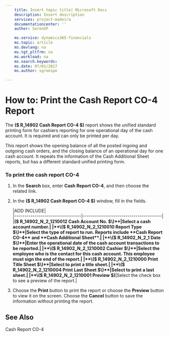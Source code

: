 ```yaml
---
    title: Insert topic title| Microsoft Docs
    description: Insert description
    services: project-madeira
    documentationcenter: ''
    author: SorenGP

    ms.service: dynamics365-financials
    ms.topic: article
    ms.devlang: na
    ms.tgt_pltfrm: na
    ms.workload: na
    ms.search.keywords:
    ms.date: 07/01/2017
    ms.author: sgroespe

---
```

# How to: Print the Cash Report CO-4 Report
The **\($ R\_14902 Cash Report CO-4 $\)** report shows the unified standard printing form for cashiers reporting for one operational day of the cash account. It is required and can only be printed per day.  
  
 This report shows the opening balance of all the posted ingoing and outgoing cash orders, and the closing balance of an operational day for one cash account. It repeats the information of the Cash Additional Sheet reports, but has a different standard unified printing form.  
  
### To print the cash report CO-4  
  
1.  In the **Search** box, enter **Cash Report CO-4**, and then choose the related link.  
  
2.  In the **\($ R\_14902 Cash Report CO-4 $\)** window, fill in the fields.  
  
    |ADD INCLUDE<!--[!INCLUDE[bp_tablefield](../../includes/bp_tabledescription_md.md)]-->|  
    |---------------------------------|---------------------------------------|  
    |**\($ R\_14902\_N\_2\_1210012 Cash Account No. $\)**|Select a cash account number.|  
    |**\($ R\_14902\_N\_2\_1210010 Report Type $\)**|Select the type of report to run. Reports include **Cash Report CO-4** and **Cash Additional Sheet**.|  
    |**\($ R\_14902\_N\_2\_1 Date $\)**|Enter the operational date of the cash account transactions to be reported.|  
    |**\($ R\_14902\_N\_2\_1210002 Cashier $\)**|Select the employee who is the contact for this cash account. This employee must sign the end of the report.|  
    |**\($ R\_14902\_N\_2\_1210000 Print Title Sheet $\)**|Select to print a title sheet.|  
    |**\($ R\_14902\_N\_2\_1210004 Print Last Sheet $\)**|Select to print a last sheet.|  
    |**\($ R\_14902\_N\_2\_1210001 Preview $\)**|Select the check box to see a preview of the report.|  
  
3.  Choose the **Print** button to print the report or choose the **Preview** button to view it on the screen. Choose the **Cancel** button to save the information without printing the report.  
  
## See Also  
 Cash Report CO-4